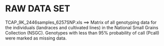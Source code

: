 RAW DATA SET
============

TCAP_9K_2446samples_6257SNP.xls ==> Matrix of all genotyping data for the individuals (landraces and cultivated lines) 
								    in the National Small Grains Collection (NSGC). 
								    Genotypes with less than 95% probability of call (Pcall) were marked as missing data.


